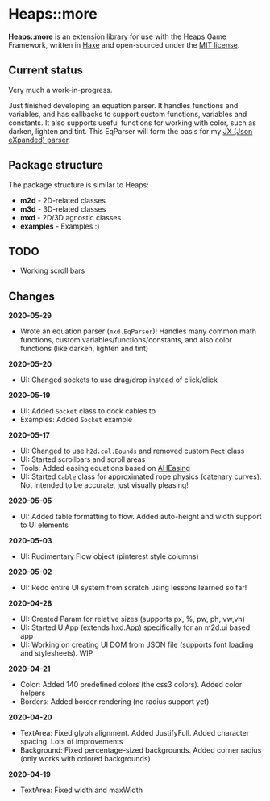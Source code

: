 # Heaps::more
__Heaps::more__ is an extension library for use with the [Heaps](https://heaps.io/) Game Framework, written in [Haxe](https://haxe.org/) and open-sourced under the [MIT license](https://choosealicense.com/licenses/mit/).

## Current status
Very much a work-in-progress.

Just finished developing an equation parser. It handles functions and variables, and has callbacks to support custom functions, variables and constants. It also supports useful functions for working with color, such as darken, lighten and tint. This EqParser will form the basis for my [JX (Json eXpanded) parser](https://github.com/projectitis/jx).

## Package structure
The package structure is similar to Heaps:
* __m2d__ - 2D-related classes
* __m3d__ - 3D-related classes
* __mxd__ - 2D/3D agnostic classes
* __examples__ - Examples :)

## TODO
* Working scroll bars

## Changes

__2020-05-29__
* Wrote an equation parser (`mxd.EqParser`)! Handles many common math functions, custom variables/functions/constants, and also color functions (like darken, lighten and tint)

__2020-05-20__
* UI: Changed sockets to use drag/drop instead of click/click

__2020-05-19__
* UI: Added `Socket` class to dock cables to
* Examples: Added `Socket` example

__2020-05-17__
* UI: Changed to use `h2d.col.Bounds` and removed custom `Rect` class
* UI: Started scrollbars and scroll areas
* Tools: Added easing equations based on [AHEasing](https://github.com/warrenm/AHEasing)
* UI: Started `Cable` class for approximated rope physics (catenary curves). Not intended to be accurate, just visually pleasing!

__2020-05-05__
* UI: Added table formatting to flow. Added auto-height and width support to UI elements

__2020-05-03__
* UI: Rudimentary Flow object (pinterest style columns)

__2020-05-02__
* UI: Redo entire UI system from scratch using lessons learned so far!

__2020-04-28__
* UI: Created Param for relative sizes (supports px, %, pw, ph, vw,vh)
* UI: Started UIApp (extends hxd.App) specifically for an m2d.ui based app
* UI: Working on creating UI DOM from JSON file (supports font loading and stylesheets). WIP

__2020-04-21__

* Color: Added 140 predefined colors (the css3 colors). Added color helpers
* Borders: Added border rendering (no radius support yet)

__2020-04-20__

* TextArea: Fixed glyph alignment. Added JustifyFull. Added character spacing. Lots of improvements
* Background: Fixed percentage-sized backgrounds. Added corner radius (only works with colored backgrounds)

__2020-04-19__

* TextArea: Fixed width and maxWidth
